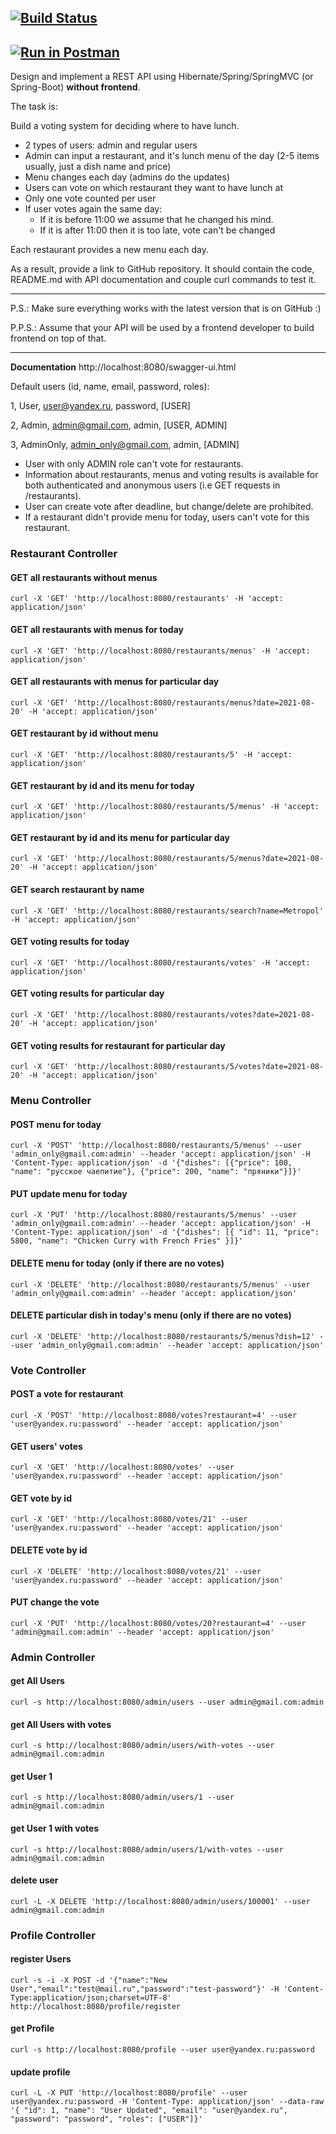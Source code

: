[![Build Status](https://app.travis-ci.com/desconocida11/restaurantvoting.svg?branch=master)](https://app.travis-ci.com/desconocida11/restaurantvoting)
----
[![Run in Postman](https://run.pstmn.io/button.svg)](https://god.gw.postman.com/run-collection/16936654-30fec1ca-b271-4607-bcdf-8db9356b06ae?action=collection%2Ffork&collection-url=entityId%3D16936654-30fec1ca-b271-4607-bcdf-8db9356b06ae%26entityType%3Dcollection%26workspaceId%3D1487bbd8-b874-42ee-ac00-07d6a2ac4235)
----

Design and implement a REST API using Hibernate/Spring/SpringMVC (or Spring-Boot) **without frontend**.

The task is:

Build a voting system for deciding where to have lunch.

* 2 types of users: admin and regular users
* Admin can input a restaurant, and it's lunch menu of the day (2-5 items usually, just a dish name and price)
* Menu changes each day (admins do the updates)
* Users can vote on which restaurant they want to have lunch at
* Only one vote counted per user
* If user votes again the same day:
    - If it is before 11:00 we assume that he changed his mind.
    - If it is after 11:00 then it is too late, vote can't be changed

Each restaurant provides a new menu each day.

As a result, provide a link to GitHub repository. It should contain the code, README.md with API documentation and couple curl commands to test it.

-----------------------------
P.S.: Make sure everything works with the latest version that is on GitHub :)

P.P.S.: Assume that your API will be used by a frontend developer to build frontend on top of that.

-----------------------------

**Documentation** 
http://localhost:8080/swagger-ui.html

Default users (id, name, email, password, roles):

1, User, user@yandex.ru, password, [USER]

2, Admin, admin@gmail.com, admin, [USER, ADMIN]

3, AdminOnly, admin_only@gmail.com, admin, [ADMIN]

* User with only ADMIN role can't vote for restaurants.
* Information about restaurants, menus and voting results is available for both authenticated and anonymous users (i.e GET requests in /restaurants).
* User can create vote after deadline, but change/delete are prohibited.
* If a restaurant didn't provide menu for today, users can't vote for this restaurant.

### Restaurant Controller

#### GET all restaurants without menus
`curl -X 'GET' 'http://localhost:8080/restaurants' -H 'accept: application/json'`

#### GET all restaurants with menus for today
`curl -X 'GET' 'http://localhost:8080/restaurants/menus' -H 'accept: application/json'`

#### GET all restaurants with menus for particular day
`curl -X 'GET' 'http://localhost:8080/restaurants/menus?date=2021-08-20' -H 'accept: application/json'`

#### GET restaurant by id without menu
`curl -X 'GET' 'http://localhost:8080/restaurants/5' -H 'accept: application/json'`

#### GET restaurant by id and its menu for today
`curl -X 'GET' 'http://localhost:8080/restaurants/5/menus' -H 'accept: application/json'`

#### GET restaurant by id and its menu for particular day
`curl -X 'GET' 'http://localhost:8080/restaurants/5/menus?date=2021-08-20' -H 'accept: application/json'`

#### GET search restaurant by name
`curl -X 'GET' 'http://localhost:8080/restaurants/search?name=Metropol' -H 'accept: application/json'`

#### GET voting results for today
`curl -X 'GET' 'http://localhost:8080/restaurants/votes' -H 'accept: application/json'`

#### GET voting results for particular day
`curl -X 'GET' 'http://localhost:8080/restaurants/votes?date=2021-08-20' -H 'accept: application/json'`

#### GET voting results for restaurant for particular day
`curl -X 'GET' 'http://localhost:8080/restaurants/5/votes?date=2021-08-20' -H 'accept: application/json'`

### Menu Controller

#### POST menu for today
`curl -X 'POST' 'http://localhost:8080/restaurants/5/menus' --user 'admin_only@gmail.com:admin' --header 'accept: application/json' -H 'Content-Type: application/json' -d '{"dishes": [{"price": 100, "name": "русское чаепитие"}, {"price": 200, "name": "пряники"}]}'
`

#### PUT update menu for today
`curl -X 'PUT' 'http://localhost:8080/restaurants/5/menus' --user 'admin_only@gmail.com:admin' --header 'accept: application/json' -H 'Content-Type: application/json' -d '{"dishes": [{
"id": 11,
"price": 5800,
"name": "Chicken Curry with French Fries"
}]}'
`

#### DELETE menu for today (only if there are no votes)
`curl -X 'DELETE' 'http://localhost:8080/restaurants/5/menus' --user 'admin_only@gmail.com:admin' --header 'accept: application/json'`

#### DELETE particular dish in today's menu (only if there are no votes)
`curl -X 'DELETE' 'http://localhost:8080/restaurants/5/menus?dish=12' --user 'admin_only@gmail.com:admin' --header 'accept: application/json'`

### Vote Controller

#### POST a vote for restaurant
`curl -X 'POST' 'http://localhost:8080/votes?restaurant=4' --user 'user@yandex.ru:password' --header 'accept: application/json'`

#### GET users' votes
`curl -X 'GET' 'http://localhost:8080/votes' --user 'user@yandex.ru:password' --header 'accept: application/json'`

#### GET vote by id 
`curl -X 'GET' 'http://localhost:8080/votes/21' --user 'user@yandex.ru:password' --header 'accept: application/json'`

#### DELETE vote by id
`curl -X 'DELETE' 'http://localhost:8080/votes/21' --user 'user@yandex.ru:password' --header 'accept: application/json'`

#### PUT change the vote
`curl -X 'PUT' 'http://localhost:8080/votes/20?restaurant=4' --user 'admin@gmail.com:admin' --header 'accept: application/json'`

### Admin Controller

#### get All Users
`curl -s http://localhost:8080/admin/users --user admin@gmail.com:admin`

#### get All Users with votes
`curl -s http://localhost:8080/admin/users/with-votes --user admin@gmail.com:admin`

#### get User 1
`curl -s http://localhost:8080/admin/users/1 --user admin@gmail.com:admin`

#### get User 1 with votes
`curl -s http://localhost:8080/admin/users/1/with-votes --user admin@gmail.com:admin`

#### delete user
`curl -L -X DELETE 'http://localhost:8080/admin/users/100001' --user admin@gmail.com:admin`

### Profile Controller

#### register Users
`curl -s -i -X POST -d '{"name":"New User","email":"test@mail.ru","password":"test-password"}' -H 'Content-Type:application/json;charset=UTF-8' http://localhost:8080/profile/register`

#### get Profile
`curl -s http://localhost:8080/profile --user user@yandex.ru:password`

#### update profile
`curl -L -X PUT 'http://localhost:8080/profile' --user user@yandex.ru:password -H 'Content-Type: application/json' --data-raw '{ "id": 1, "name": "User Updated", "email": "user@yandex.ru", "password": "password", "roles": ["USER"]}'`
